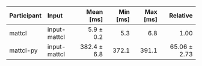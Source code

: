 | Participant | Input | Mean [ms] | Min [ms] | Max [ms] | Relative |
|:---|:---|---:|---:|---:|---:|
| mattcl | input-mattcl | 5.9 ± 0.2 | 5.3 | 6.8 | 1.00 |
| mattcl-py | input-mattcl | 382.4 ± 6.8 | 372.1 | 391.1 | 65.06 ± 2.73 |
